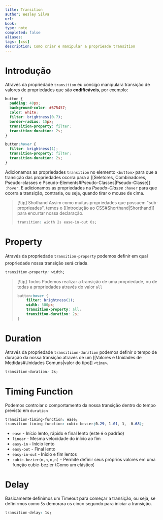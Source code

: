 ```yaml
---
title: Transition
author: Wesley Silva
url:
book:
type: note
completed: false
aliases:
tags: [css]
description: Como criar e manipular a proprieade transition
---
```

# Introdução
Através da propriedade `transition` eu consigo manipulara transição de valores de propriedades que são **codificáveis**, por exemplo:

```css
button {
  padding: 40px;
  background-color: #575457;
  color: white;
  filter: brightness(0.7);
  border-radius: 15px;
  transition-property: filter;
  transition-duration: 2s;
}

button:hover {
  filter: brightness(1);
  transition-property: filter;
  transition-duration: 2s;
}
```

Adicionamos as propriedades `transition` no elemento `<button>` para que a transição das propriedades ocorra para a [[Seletores, Combinadores, Pseudo-classes e  Pseudo-Elements#Pseudo-Classes|Pseudo-Classe]]  `:hover`. E adicionamos as propriedades na _Pseudo-Classe_ `:hover` para que ocorra a transição, contraria, ou seja, quando tirar o mouse de cima.

>[!tip] Shothand
>Assim como muitas propriedades que possuem "sub-proprieades", temos o [[Introdução ao CSS#Shorthand|Shorthand]] para encurtar nossa declaração.
>```css
>transition: width 2s ease-in-out 0s;
>```

# Property
Através da propriedade  `transition-property` podemos definir em qual propriedade nossa transição será criada.

```css
transition-property: width;
```

>[!tip] Todos
>Podemos realizar a transição de uma propriedade, ou de todas a propriedades através do valor `all` 
>```css
>button:hover {
>	  filter: brightness(1);
>	  width: 500px;
>	  transition-property: all;
>	  transition-duration: 2s;
>}
>```

# Duration
Através da propriedade `transitiion-duration` podemos definir o tempo de duração da nossa transição através de um [[Valores e Unidades de Medidas#Unidades Comuns|valor do tipo]] `<time>`.

```css
transition-duration: 2s;
```

# Timing Function
Podemos controlar o comportamento da nossa transição dentro do tempo previsto em `duration`

```css
transition-timing-function: ease;
transition-timing-function: cubic-bezier(0.29, 1.01, 1, -0.68);
```

-   `ease` - Início lento, rápido e final lento (este é o padrão)
-   `linear` - Mesma velocidade do início ao fim
-   `easy-in` - Início lento
-   `easy-out` - Final lento
-   `easy-in-out` - Início e fim lentos
-   `cubic-bezier(n,n,n,n)` - Permite definir seus próprios valores em uma função cubic-bezier (Como um elástico)

# Delay
Basicamente definimos um Timeout para começar a transição, ou seja, se definirmos como `5s` demorara os cinco segundo para iniciar a transição.

```css
transition-delay: 1s;
```